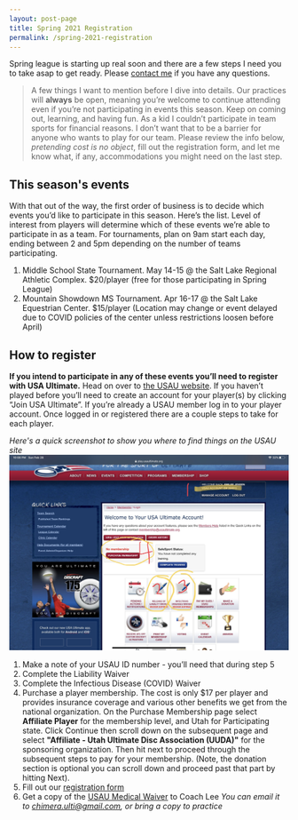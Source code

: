 ```yaml
---
layout: post-page
title: Spring 2021 Registration
permalink: /spring-2021-registration
--- 
```


Spring league is starting up real soon and there are a few steps I need you to take asap to get ready. Please [contact me](mailto:chimera.ulti@gmail.com) if you have any questions.

> A few things I want to mention before I dive into details. Our practices will **always** be open, meaning you’re welcome to continue attending even if you’re not participating in events this season. Keep on coming out, learning, and having fun. As a kid I couldn’t participate in team sports for financial reasons. I don’t want that to be a barrier for anyone who wants to play for our team. Please review the info below, *pretending cost is no object*, fill out the registration form, and let me know what, if any, accommodations you might need on the last step.

## This season's events

With that out of the way, the first order of business is to decide which events you’d like to participate in this season. Here’s the list. Level of interest from players will determine which of these events we’re able to participate in as a team. For tournaments, plan on 9am start each day, ending between 2 and 5pm depending on the number of teams participating.

1. Middle School State Tournament. May 14-15 @ the Salt Lake Regional Athletic Complex. $20/player (free for those participating in Spring League)
2. Mountain Showdown MS Tournament. Apr 16-17 @ the Salt Lake Equestrian Center. $15/player (Location may change or event delayed due to COVID policies of the center unless restrictions loosen before April)

## How to register

**If you intend to participate in any of these events you’ll need to register with USA Ultimate.** Head on over to [the USAU website](https://play.usaultimate.org/members/login). If you haven’t played before you’ll need to create an account for your player(s) by clicking “Join USA Ultimate”. If you’re already a USAU member log in to your player account. Once logged in or registered there are a couple steps to take for each player.

*Here's a quick screenshot to show you where to find things on the USAU site*
![USAU Screenshot](/images/usau-screenshot.jpg)

1. Make a note of your USAU ID number - you’ll need that during step 5
2. Complete the Liability Waiver
3. Complete the Infectious Disease (COVID) Waiver
4. Purchase a player membership. The cost is only $17 per player and provides insurance coverage and various other benefits we get from the national organization. On the Purchase Membership page select **Affiliate Player** for the membership level, and Utah for Participating state. Click Continue then scroll down on the subsequent page and select **"Affiliate - Utah Ultimate Disc Association (UUDA)"** for the sponsoring organization. Then hit next to proceed through the subsequent steps to pay for your membership. (Note, the donation section is optional you can scroll down and proceed past that part by hitting Next).
5. Fill out our [registration form](https://forms.gle/avZk5uSUUApStLUh8)
6. Get a copy of the [USAU Medical Waiver](/files/medical-waiver-2021.pdf) to Coach Lee *You can email it to [chimera.ulti@gmail.com](mailto:chimera.ulti@gmail.com), or bring a copy to practice*

